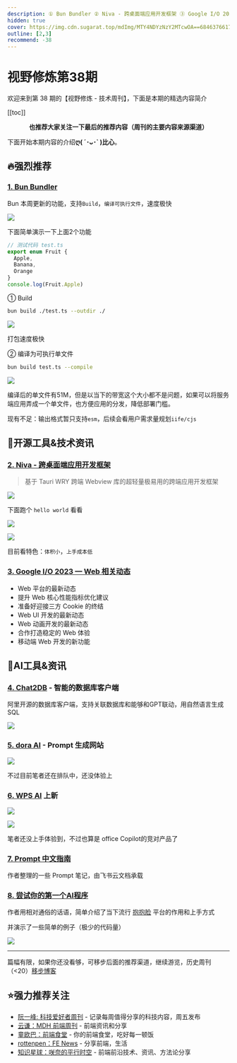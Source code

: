 ```yaml
---
description: ① Bun Bundler ② Niva - 跨桌面端应用开发框架 ③ Google I/O 2023 — Web 相关动态 ④ Chat2DB - 智能的数据库客户端 ⑤ dora AI - Prompt 生成网站 ⑥ WPS AI 上新 ⑦ Prompt 中文指南 ⑧ 尝试你的第一个AI程序
hidden: true
cover: https://img.cdn.sugarat.top/mdImg/MTY4NDYzNzY2MTcwOA==684637661708
outline: [2,3]
recommend: -38
---
```


# 视野修炼第38期

欢迎来到第 38 期的【视野修炼 - 技术周刊】，下面是本期的精选内容简介

[[toc]]

<center>

**​也推荐大家关注一下最后的推荐内容（周刊的主要内容来源渠道）**
</center>

下面开始本期内容的介绍**ღ( ´･ᴗ･` )比心**。
## 🔥强烈推荐
### [1. Bun Bundler](https://bun.sh/blog/bun-bundler)
Bun 本周更新的功能，支持`Build`，`编译可执行文件`，速度极快

![](https://img.cdn.sugarat.top/mdImg/MTY4NDYzNzY2MTcwOA==684637661708)

下面简单演示一下上面2个功能

```ts
// 测试代码 test.ts
export enum Fruit {
  Apple,
  Banana,
  Orange
}
console.log(Fruit.Apple)
```
① Build
```sh
bun build ./test.ts --outdir ./
```

![](https://img.cdn.sugarat.top/mdImg/MTY4NDYzMTk3MTM3Nw==684631971377)

打包速度极快

② 编译为可执行单文件
```sh
bun build test.ts --compile
```
![](https://img.cdn.sugarat.top/mdImg/MTY4NDYzMjEwNTAyMA==684632105020)

编译后的单文件有51M，但是以当下的带宽这个大小都不是问题，如果可以将服务端应用弄成一个单文件，也方便应用的分发，降低部署门槛。

现有不足：输出格式暂只支持`esm`，后续会看用户需求量规划`iife/cjs`

## 🔧开源工具&技术资讯
### [2. Niva - 跨桌面端应用开发框架](https://bramblex.github.io/niva/)
>基于 Tauri WRY 跨端 Webview 库的超轻量极易用的跨端应用开发框架

![](https://img.cdn.sugarat.top/mdImg/MTY4NDYzMjQzMzk5Mg==684632433992)

下面跑个 `hello world` 看看

![](https://img.cdn.sugarat.top/mdImg/MTY4NDYzMzMyNTY0MQ==684633325641)

![](https://img.cdn.sugarat.top/mdImg/MTY4NDYzMzM2MDkxNw==684633360917)

目前看特色：`体积小`，`上手成本低`

### [3. Google I/O 2023 — Web 相关动态](https://mp.weixin.qq.com/s/Ax1q0_pDg1gIAZZgvPTJHA)

* Web 平台的最新动态
* 提升 Web 核心性能指标优化建议
* 准备好迎接三方 Cookie 的终结
* Web UI 开发的最新动态
* Web 动画开发的最新动态
* 合作打造稳定的 Web 体验
* 移动端 Web 开发的新功能

## 🤖AI工具&资讯
### [4. Chat2DB](https://github.com/alibaba/Chat2DB) - 智能的数据库客户端
阿里开源的数据库客户端，支持关联数据库和能够和GPT联动，用自然语言生成SQL

![](https://img.cdn.sugarat.top/mdImg/MTY4NDYzMzQ5Mjg2MA==684633492860)

### [5. dora AI](https://www.dora.run/ai) - Prompt 生成网站

![](https://img.cdn.sugarat.top/mdImg/MTY4NDYzMzg0MTYxMA==684633841610)

不过目前笔者还在排队中，还没体验上

### [6. WPS AI](https://mp.weixin.qq.com/s/PQfgZZKMVtw7HyPeg8PNwg) 上新

![](https://img.cdn.sugarat.top/mdImg/MTY4NDYzNDE2NTA0OA==684634165048)

![](https://img.cdn.sugarat.top/mdImg/MTY4NDYzMzk4MTE4MA==684633981180)

笔者还没上手体验到，不过也算是 office Copilot的竞对产品了

### [7. Prompt 中文指南](https://dnipkggqxh.feishu.cn/docx/MWFRdpNjtoFuiRxZ9EFc4RVHnon)

作者整理的一些 Prompt 笔记，由飞书云文档承载

### [8. 尝试你的第一个AI程序](https://juejin.cn/post/7234852669021831227)

作者用相对通俗的话语，简单介绍了当下流行 [抱抱脸](https://huggingface.co/) 平台的作用和上手方式

并演示了一些简单的例子（极少的代码量）

![](https://img.cdn.sugarat.top/mdImg/MTY4NDYzNTQyMjAzNw==684635422037)

---

篇幅有限，如果你还没看够，可移步后面的推荐渠道，继续游览，历史周刊（<20）[移步博客](https://sugarat.top/weekly/index.html)

## ⭐️强力推荐关注
* [阮一峰: 科技爱好者周刊](https://www.ruanyifeng.com/blog/archives.html) - 记录每周值得分享的科技内容，周五发布
* [云谦：MDH 前端周刊](https://www.yuque.com/chencheng/mdh-weekly) - 前端资讯和分享
* [童欧巴：前端食堂](https://github.com/Geekhyt/weekly) - 你的前端食堂，吃好每一顿饭
* [rottenpen：FE News](https://rottenpen.zhubai.love/) - 分享前端，生活
* [知识星球：咲奈的平行时空](https://wx.zsxq.com/dweb2/index/group/15552285284822) - 前端前沿技术、资讯、方法论分享
